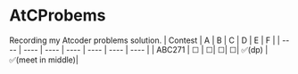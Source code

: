# AtCProbems
Recording my Atcoder problems solution.
|  Contest   | A  | B | C | D | E | F |
|  ----  | ----  | ---- | ---- | ---- | ---- | ---- |
| ABC271  | &#9744; | &#9744;| &#9744;| &#9744;| &#x2705;(dp) | &#x2705;(meet in middle)|
